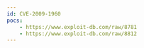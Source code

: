 ```yaml
---
id: CVE-2009-1960
pocs:
    - https://www.exploit-db.com/raw/8781
    - https://www.exploit-db.com/raw/8812
---
```

